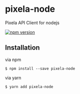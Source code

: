 # pixela-node

Pixela API Client for nodejs

[![npm version](https://badge.fury.io/js/pixela-node.svg)](https://badge.fury.io/js/pixela-node)

## Installation

via npm

```
$ npm install --save pixela-node
```

via yarn

```
$ yarn add pixela-node
```
